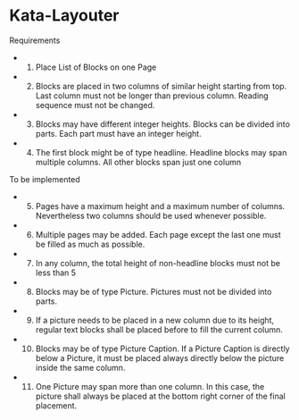 # Kata-Layouter
Requirements
 * 1. Place List of Blocks on one Page
 * 2. Blocks are placed in two columns of similar height starting from top. Last column must not be longer than previous column. Reading sequence must not be changed.
 * 3. Blocks may have different integer heights. Blocks can be divided into parts. Each part must have an integer height.
 * 4. The first block might be of type headline. Headline blocks may span multiple columns. All other blocks span just one column
 
To be implemented
 * 5. Pages have a maximum height and a maximum number of columns. Nevertheless two columns should be used whenever possible.
 * 6. Multiple pages may be added. Each page except the last one must be filled as much as possible.
 * 7. In any column, the total height of non-headline blocks must not be less than 5
 * 8. Blocks may be of type Picture. Pictures must not be divided into parts.
 * 9. If a picture needs to be placed in a new column due to its height, regular text blocks shall be placed before to fill the current column.
 * 10. Blocks may be of type Picture Caption. If a Picture Caption is directly below a Picture, it must be placed always directly below the picture inside the same column.
 * 11. One Picture may span more than one column. In this case, the picture shall always be placed at the bottom right corner of the final placement.
 
